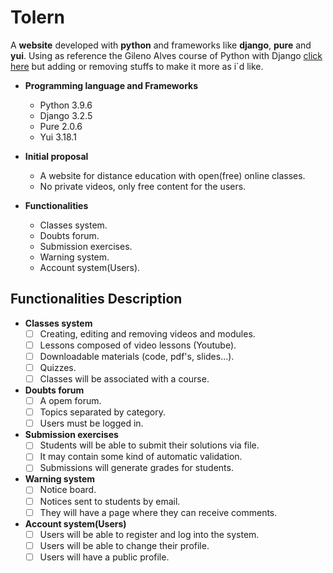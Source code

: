 # Tolern

 A **website** developed with **python** and frameworks like **django**, **pure** and **yui**. Using as reference
 the Gileno Alves course of Python with Django [click here](https://www.udemy.com/course/python-3-na-web-com-django-basico-intermediario/) but adding or removing stuffs to make it more as i`d like.

* **Programming language and Frameworks**
  * Python 3.9.6
  * Django 3.2.5
  * Pure 2.0.6
  * Yui 3.18.1

* **Initial proposal**
  * A website for distance education with open(free) online classes.
  * No private videos, only free content for the users.

* **Functionalities**
  * Classes system.
  * Doubts forum.
  * Submission exercises.
  * Warning system.
  * Account system(Users).

## Functionalities Description

* **Classes system**
  * [ ] Creating, editing and removing videos and modules.
  * [ ] Lessons composed of video lessons (Youtube).
  * [ ] Downloadable materials (code, pdf's, slides...).
  * [ ] Quizzes.
  * [ ] Classes will be associated with a course.

* **Doubts forum**
  * [ ] A opem forum.
  * [ ] Topics separated by category.
  * [ ] Users must be logged in.

* **Submission exercises**
  * [ ] Students will be able to submit their solutions via file.
  * [ ] It may contain some kind of automatic validation.
  * [ ] Submissions will generate grades for students.

* **Warning system**
  * [ ] Notice board.
  * [ ] Notices sent to students by email.
  * [ ] They will have a page where they can receive comments.

* **Account system(Users)**
  * [ ] Users will be able to register and log into the system.
  * [ ] Users will be able to change their profile.
  * [ ] Users will have a public profile.
